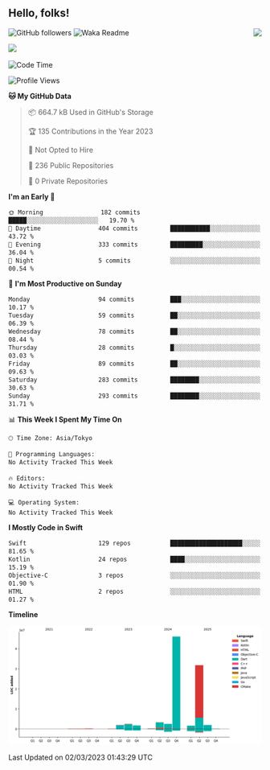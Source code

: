 ## Hello, folks! 

<p>
<img align="right" src="https://media.giphy.com/media/26ufdb3cYKwbRtYVW/giphy.gif" style="max-width:100%;" height="150px">
 
![GitHub followers](https://img.shields.io/github/followers/YamamotoDesu?label=Follow&style=social)
![Waka Readme](https://github.com/YamamotoDesu/YamamotoDesu/workflows/Waka%20Readme/badge.svg)

![](https://github-profile-summary-cards.vercel.app/api/cards/profile-details?username=YamamotoDesu&theme=vue)

<!--START_SECTION:waka-->
![Code Time](http://img.shields.io/badge/Code%20Time-207%20hrs%2025%20mins-blue)

![Profile Views](http://img.shields.io/badge/Profile%20Views-4-blue)

**🐱 My GitHub Data** 

> 📦 664.7 kB Used in GitHub's Storage 
 > 
> 🏆 135 Contributions in the Year 2023
 > 
> 🚫 Not Opted to Hire
 > 
> 📜 236 Public Repositories 
 > 
> 🔑 0 Private Repositories 
 > 
**I'm an Early 🐤** 

```text
🌞 Morning                182 commits         █████░░░░░░░░░░░░░░░░░░░░   19.70 % 
🌆 Daytime                404 commits         ███████████░░░░░░░░░░░░░░   43.72 % 
🌃 Evening                333 commits         █████████░░░░░░░░░░░░░░░░   36.04 % 
🌙 Night                  5 commits           ░░░░░░░░░░░░░░░░░░░░░░░░░   00.54 % 
```
📅 **I'm Most Productive on Sunday** 

```text
Monday                   94 commits          ███░░░░░░░░░░░░░░░░░░░░░░   10.17 % 
Tuesday                  59 commits          ██░░░░░░░░░░░░░░░░░░░░░░░   06.39 % 
Wednesday                78 commits          ██░░░░░░░░░░░░░░░░░░░░░░░   08.44 % 
Thursday                 28 commits          █░░░░░░░░░░░░░░░░░░░░░░░░   03.03 % 
Friday                   89 commits          ██░░░░░░░░░░░░░░░░░░░░░░░   09.63 % 
Saturday                 283 commits         ████████░░░░░░░░░░░░░░░░░   30.63 % 
Sunday                   293 commits         ████████░░░░░░░░░░░░░░░░░   31.71 % 
```


📊 **This Week I Spent My Time On** 

```text
🕑︎ Time Zone: Asia/Tokyo

💬 Programming Languages: 
No Activity Tracked This Week

🔥 Editors: 
No Activity Tracked This Week

💻 Operating System: 
No Activity Tracked This Week
```

**I Mostly Code in Swift** 

```text
Swift                    129 repos           ████████████████████░░░░░   81.65 % 
Kotlin                   24 repos            ████░░░░░░░░░░░░░░░░░░░░░   15.19 % 
Objective-C              3 repos             ░░░░░░░░░░░░░░░░░░░░░░░░░   01.90 % 
HTML                     2 repos             ░░░░░░░░░░░░░░░░░░░░░░░░░   01.27 % 
```



**Timeline**

![Lines of Code chart](https://raw.githubusercontent.com/YamamotoDesu/YamamotoDesu/main/assets/bar_graph.png)


 Last Updated on 02/03/2023 01:43:29 UTC
<!--END_SECTION:waka-->


